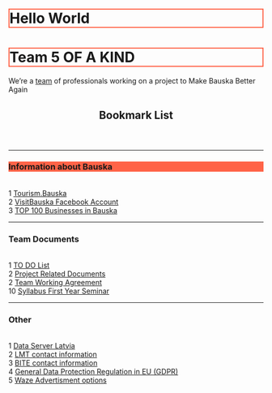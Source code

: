 <h1 style="border:2px solid Tomato;">Hello World</h1>
<body>
 <h1 style="border:2px solid Tomato;"><strong>Team </strong> 5 OF A KIND</h1>
      <p>
         We’re a <a href="https://www.mcdonalds.com/us/en-us/about-us/leadership-team.html">team</a> of professionals working
         on a project to Make Bauska Better Again
      </p>
   </body>
<header>
<h2> Bookmark List </h2>
</header>
<hr>
<h3 style="background-color:Tomato;">Information about Bauska</h3>
<br>
  1 <a href="https://www.tourism.bauska.lv/">Tourism.Bauska</a> <br>
  2 <a href="facebook.com/visitbauska">VisitBauska Facebook Account</a> <br>
  3 <a href="https://www.bauska.lv/lv/uznemejdarbiba/top-100-lielakie-uznemumi">TOP 100 Businesses in Bauska</a> <br>
<hr>  
    <h3> Team Documents </h3>
<br>
  1 <a href="https://5-of-a-kind.monday.com/boards/737351226">TO DO List</a> <br>
  2 <a href="https://drive.google.com/drive/folders/1maP51iZZuWkRuMhyKJFX3KCeXE5k57Ol">Project Related Documents</a> <br>
  2 <a href="https://docs.google.com/document/d/1V3uJ6E9pWw4G8HpVEbluR73pvvUPVgKRsB37QJ7AIAI/edit?usp=drive_web&ouid=112110715317551150209">Team Working Agreement</a> <br>
  10 <a href="https://drive.google.com/file/d/1wsSlzm61HL8SNBeHHpG5wPlNLfKxPp1S/view?usp=sharing">Syllabus First Year Seminar</a> <br>
<hr>  
    <h3> Other </h3>
<br>
  1 <a href="https://data.gov.lv/lv">Data Server Latvia</a> <br>
  2 <a href="https://www.lmt.lv/en/contacts">LMT contact information</a> <br>
  3 <a href="https://www.bite.lv/lv/kontakti">BITE contact information</a> <br>
  4 <a href="https://gdpr-info.eu/">General Data Protection Regulation in EU (GDPR)</a> <br>
  5 <a href="https://www.waze.com/business/?w_promo=75702d0a-15bc-4f23-b95b-3e4298ac1fed&w_source=abgd_Search_lv_en_431275708319__9062307_waze%20advertising%20contact&network=g&gclid=Cj0KCQjwhvf6BRCkARIsAGl1GGh2FIV8bXoIQzQRWSdEJU1F2hH3F9j7BSwhY13EvlEsvfg71dXf2FQaAlXREALw_wcB">Waze Advertisment options</a> <br>
